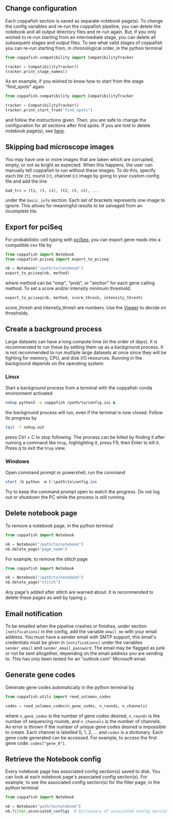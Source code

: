 ## Change configuration

Each coppafish section is saved as separate notebook page(s). To change the config variables and re-run the coppafish
pipeline, you can delete the notebook and all output directory files and re-run again. But, if you only wished to
re-run starting from an intermediate stage, you can delete all subsequent stages and output files. To see what valid
stages of coppafish you can re-run starting from, in chronological order, in the python terminal

```py
from coppafish.compatibility import CompatibilityTracker

tracker = CompatibilityTracker()
tracker.print_stage_names()
```

As an example, if you wished to know how to start from the stage "find_spots" again

```py
from coppafish.compatibility import CompatibilityTracker

tracker = CompatibilityTracker()
tracker.print_start_from("find_spots")
```

and follow the instructions given. Then, you are safe to change the configuration for all sections after find spots. If
you are told to delete notebook page(s), see [here](#delete-notebook-page).

## Skipping bad microscope images

You may have one or more images that are taken which are corrupted, empty, or not as bright as expected. When this
happens, the user can manually tell coppafish to run without these images. To do this, specify each tile (`t`), round
(`r`), channel (`c`) image by going to your custom config file and add the line

```
bad_trc = (t1, r1, c1), (t2, r2, c2), ...
```

under the `basic_info` section. Each set of brackets represents one image to ignore. This allows for meaningful
results to be salvaged from an incomplete tile.

## Export for pciSeq

For probabilistic cell typing with [pciSeq](https://github.com/acycliq/pciSeq), you can export gene reads into a
compatible csv file by

```py
from coppafish import Notebook
from coppafish.pciseq import export_to_pciseq

nb = Notebook("/path/to/notebook")
export_to_pciseq(nb, method)
```

where method can be "omp", "prob", or "anchor" for each gene calling method. To set a score and/or intensity minimum
threshold:

```py
export_to_pciseq(nb, method, score_thresh, intensity_thresh)
```

score_thresh and intensity_thresh are numbers. Use the [Viewer](diagnostics.md#viewer) to decide on thresholds.

## Create a background process

Large datasets can have a long compute time (in the order of days). It is recommended to run these by setting them up
as a background process. It is not recommended to run multiple large datasets at once since they will be fighting for
memory, CPU, and disk I/O resources. Running in the background depends on the operating system:

### Linux

Start a background process from a terminal with the coppafish conda environment activated

```bash
nohup python3 -m coppafish /path/to/config.ini &
```

the background process will run, even if the terminal is now closed. Follow its progress by

```bash
tail -f nohup.out
```

press Ctrl + C to stop following. The process can be killed by finding it after running a command like `htop`,
highlighting it, press F9, then Enter to kill it. Press q to exit the `htop` view.

### Windows

Open command prompt or powershell, run the command

```powershell
start /b python -m C:\path\to\config.ini
```

Try to keep the command prompt open to watch the progress. Do not log out or shutdown the PC while the process is still
running.

## Delete notebook page

To remove a notebook page, in the python terminal

```py
from coppafish import Notebook

nb = Notebook("/path/to/notebook")
nb.delete_page("page_name")
```

For example, to remove the stitch page

```py
from coppafish import Notebook

nb = Notebook("/path/to/notebook")
nb.delete_page("stitch")
```

Any page's added after stitch are warned about. It is recommended to delete these pages as well by typing `y`.

## Email notification

To be emailed when the pipeline crashes or finishes, under section `[notifications]` in the config, add the variable
`email_me` with your email address. You must have a sender email with SMTP support, this email's credentials must be
given in `[notifications]` under the variables `sender_email` and `sender_email_password`. The email may be flagged as
junk or not be sent altogether, depending on the email address you are sending to. This has only been tested for an
"outlook.com" Microsoft email.

## Generate gene codes

Generate gene codes automatically in the python terminal by

```py
from coppafish.utils import reed_solomon_codes

codes = reed_solomon_codes(n_gene_codes, n_rounds, n_channels)
```

where `n_gene_codes` is the number of gene codes desired, `n_rounds` is the number of sequencing rounds, and
`n_channels` is the number of channels. An error is thrown if the number of unique gene codes desired is impossible to
create. Each channel is labelled 0, 1, 2, ... and `codes` is a dictionary. Each gene code generated can be accessed.
For example, to access the first gene code: `codes["gene_0"]`.

## Retrieve the Notebook config

Every notebook page has associated config section(s) saved to disk. You can look at each notebook page's associated
config section(s). For example, to see the associated config section(s) for the filter page, in the python terminal

```py
from coppafish import Notebook

nb = Notebook("path/to/notebook")
nb.filter.associated_configs  # Dictionary of associated config sections.
```

